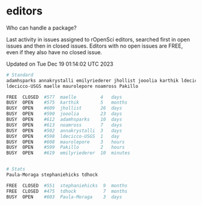 # editors

Who can handle a package?

Last activity in issues assigned to rOpenSci editors, searched first in open
issues and then in closed issues. Editors with no open issues are FREE, even if
they also have no closed issue.


Updated on Tue Dec 19 01:14:02 UTC 2023

```bash
# Standard
adamhsparks annakrystalli emilyriederer jhollist jooolia karthik ldecicco
ldecicco-USGS maelle maurolepore noamross Pakillo

FREE  CLOSED  #577  maelle         4   days
BUSY  OPEN    #575  karthik        5   months
BUSY  OPEN    #609  jhollist       26  days
BUSY  OPEN    #590  jooolia        23  days
BUSY  OPEN    #612  adamhsparks    10  days
BUSY  OPEN    #613  noamross       7   days
BUSY  OPEN    #502  annakrystalli  3   days
BUSY  OPEN    #598  ldecicco-USGS  1   day
BUSY  OPEN    #608  maurolepore    3   hours
BUSY  OPEN    #599  Pakillo        2   hours
BUSY  OPEN    #619  emilyriederer  10  minutes


# Stats
Paula-Moraga stephaniehicks tdhock

FREE  CLOSED  #551  stephaniehicks  9  months
FREE  CLOSED  #475  tdhock          7  months
BUSY  OPEN    #603  Paula-Moraga    3  days
```
